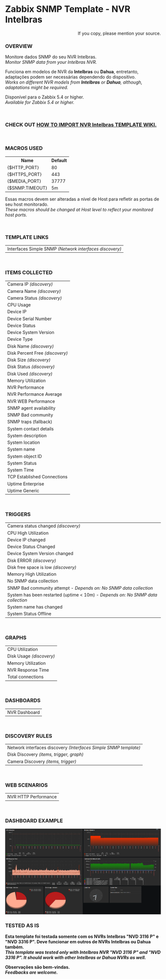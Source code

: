 # Zabbix SNMP Template - NVR Intelbras

<div align="right">If you copy, please mention your source.</div>

### OVERVIEW

<p>
Monitore dados SNMP do seu NVR Intelbras.
<BR><i>Monitor SNMP data from your Intelbras NVR.</i>

Funciona em modelos de NVR da <b>Intelbras</b> ou <b>Dahua</b>, entretanto, adaptações podem ser necessárias dependendo do dispositivo.
<BR><i>Works on different NVR models from <b>Intelbras</b> or <b>Dahua</b>, although, adaptations might be required.</i>

Disponível para o Zabbix 5.4 or higher.
<BR><i>Available for Zabbix 5.4 or higher.</i>
</p>
<BR>


### CHECK OUT <a href="https://github.com/diasdmhub/Intelbras_NVD3116P_Template/wiki">HOW TO IMPORT NVR Intelbras TEMPLATE WIKI.</a>
<BR>

<!--
<style>
  table {
        font-family: inherit;
        border-collapse: collapse;
        width: 100%;
  }
  td, th {
	    border: 1px solid #dddddd;
	    text-align: left;
	    padding: 8px;
  }
  tr:nth-child(even) {
        background-color: #dddddd;
  }
</style>
-->


### MACROS USED
<table>
    <tr>
	    <th><b>Name</b></th>
	    <th><b>Default</b></th>
	</tr>
	<tr>
        <td>{$HTTP_PORT}</td>
		<td>80</td>
	<tr>
        <td>{$HTTPS_PORT}</td>
        <td>443</td>
	<tr>
        <td>{$MEDIA_PORT}</td>
        <td>37777</td>
	<tr>
        <td>{$SNMP.TIMEOUT}</td>
        <td>5m</td>
	</tr>
</table>

<p>Essas macros devem ser alteradas a nível de Host para refletir as portas de seu host monitorado.
<BR><i>These macros should be changed at Host level to reflect your monitored host ports.</i></p>
<BR>


### TEMPLATE LINKS
<table>
    <tr>
        <td>Interfaces Simple SNMP <i>(Network interfaces discovery)</i></td>
	</tr>
</table>
<BR>


### ITEMS COLLECTED
<table>
	<tr>
        <td>Camera IP <i>(discovery)</i></td>
  </tr>
	<tr>
        <td>Camera Name <i>(discovery)</i></td>
  </tr>
	<tr>
        <td>Camera Status <i>(discovery)</i></td>
  </tr>
	<tr>
        <td>CPU Usage</td>
  </tr>
	<tr>
        <td>Device IP</td>
  </tr>
	<tr>
        <td>Device Serial Number</td>
  </tr>
	<tr>
        <td>Device Status</td>
  </tr>
	<tr>
        <td>Device System Version</td>
  </tr>
	<tr>
        <td>Device Type</td>
  </tr>
	<tr>
        <td>Disk Name <i>(discovery)</i></td>
  </tr>
	<tr>
        <td>Disk Percent Free <i>(discovery)</i></td>
  </tr>
	<tr>
        <td>Disk Size <i>(discovery)</i></td>
  </tr>
	<tr>
        <td>Disk Status <i>(discovery)</i></td>
  </tr>
	<tr>
        <td>Disk Used <i>(discovery)</i></td>
  </tr>
	<tr>
        <td>Memory Utilization</td>
  </tr>
	<tr>
        <td>NVR Performance</td>
  </tr>
	<tr>
        <td>NVR Performance Average</td>
  </tr>
	<tr>
        <td>NVR WEB Performance</td>
  </tr>
	<tr>
        <td>SNMP agent availability</td>
  </tr>
	<tr>
        <td>SNMP Bad community</td>
  </tr>
	<tr>
        <td>SNMP traps (fallback)</td>
  </tr>
	<tr>
        <td>System contact details</td>
  </tr>
	<tr>
        <td>System description</td>
  </tr>
	<tr>
        <td>System location</td>
  </tr>
	<tr>
        <td>System name</td>
  </tr>
	<tr>
        <td>System object ID</td>
  </tr>
	<tr>
        <td>System Status</td>
  </tr>
	<tr>
        <td>System Time</td>
  </tr>
	<tr>
        <td>TCP Established Connections</td>
  </tr>
	<tr>
        <td>Uptime Enterprise</td>
  </tr>
	<tr>
        <td>Uptime Generic</td>
  </tr>
</table>
<BR>


### TRIGGERS
<table>
  <tr>
        <td>Camera status changed <i>(discovery)</i></td>
  </tr>
  <tr>
        <td>CPU High Utilization</td>
  </tr>
  <tr>
        <td>Device IP changed</td>
  </tr>
  <tr>
        <td>Device Status Changed</td>
  </tr>
  <tr>
        <td>Device System Version changed</td>
  </tr>
  <tr>
        <td>Disk ERROR <i>(discovery)</i></td>
  </tr>
  <tr>
        <td>Disk free space is low <i>(discovery)</i></td>
  </tr>
  <tr>
        <td>Memory High Utilization</td>
  </tr>
  <tr>
        <td>No SNMP data collection</td>
  </tr>
  <tr>
        <td>SNMP Bad community attempt - <i>Depends on: No SNMP data collection</i></td>
  </tr>
  <tr>
        <td>System has been restarted (uptime < 10m) - <i>Depends on: No SNMP data collection</i></td>
  </tr>
  <tr>
        <td>System name has changed</td>
  </tr>
  <tr>
        <td>System Status Offline</td>
  </tr>
</table>
<BR>


### GRAPHS
<table>
  <tr>
        <td>CPU Utilization</td>
  </tr>
	<tr>
        <td>Disk Usage <i>(discovery)</i></td>
  </tr>
	<tr>
        <td>Memory Utilization</td>
  </tr>
	<tr>
        <td>NVR Response Time</td>
  </tr>
	<tr>
        <td>Total connections</td>
  </tr>
</table>
<BR>


### DASHBOARDS
<table>
	<tr>
        <td>NVR Dashboard</td>
  </tr>
</table>
<BR>


### DISCOVERY RULES
<table>
	<tr>
        <td>Network interfaces discovery <i>(Interfaces Simple SNMP template)</i></td>
  </tr>
	<tr>
        <td>Disk Discovery <i>(items, trigger, graph)</i></td>
  </tr>
	<tr>
        <td>Camera Discovery <i>(items, trigger)</i></td>
  </tr>
</table>
<BR>


### WEB SCENARIOS
<table>
	<tr>
        <td>NVR HTTP Performance</td>
  </tr>
</table>
<BR>


### DASHBOARD EXAMPLE
<img src="NVR_Dashboard.png" alt="Dashboard example">
<BR>


### TESTED AS IS

<p><b>
  Esta template foi testada somente com os NVRs Intelbras "NVD 3116 P" e "NVD 3316 P". Deve funcionar em outros de NVRs Intelbras ou Dahua também.
  <BR><i>This template was tested only with Intelbras NVR "NVD 3116 P" and "NVD 3316 P". It should work with other Intelbras or Dahua NVRs as well.</i>

  Observações são bem-vindas.
  <BR><i>Feedbacks are welcome.</i>
</b></p>
